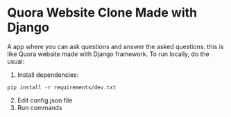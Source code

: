 # Quora Website Clone Made with Django
A app where you can ask questions and answer the asked questions. this is like Quora website made with Django framework. 
To run locally, do the usual:

1. Install dependencies:
```
pip install -r requirements/dev.txt
```
2. Edit config.json file
3. Run commands
